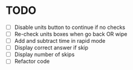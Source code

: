 # TODO

- [ ] Disable units button to continue if no checks
- [ ] Re-check units boxes when go back OR wipe
- [ ] Add and subtract time in rapid mode
- [ ] Display correct answer if skip
- [ ] Display number of skips
- [ ] Refactor code

